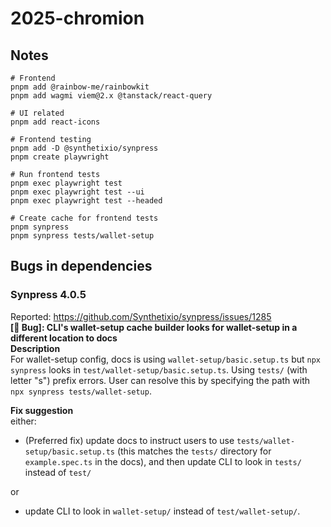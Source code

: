 # 2025-chromion

## Notes
```
# Frontend
pnpm add @rainbow-me/rainbowkit
pnpm add wagmi viem@2.x @tanstack/react-query

# UI related
pnpm add react-icons

# Frontend testing
pnpm add -D @synthetixio/synpress
pnpm create playwright

# Run frontend tests
pnpm exec playwright test
pnpm exec playwright test --ui
pnpm exec playwright test --headed

# Create cache for frontend tests
pnpm synpress
pnpm synpress tests/wallet-setup
```

## Bugs in dependencies
### Synpress 4.0.5
Reported: https://github.com/Synthetixio/synpress/issues/1285  
**[🐛 Bug]: CLI's wallet-setup cache builder looks for wallet-setup in a different location to docs**  
**Description**  
For wallet-setup config, docs is using `wallet-setup/basic.setup.ts` but `npx synpress` looks in `test/wallet-setup/basic.setup.ts`. Using `tests/` (with letter "s") prefix errors. User can resolve this by specifying the path with `npx synpress tests/wallet-setup`.

**Fix suggestion**  
either:
- (Preferred fix) update docs to instruct users to use `tests/wallet-setup/basic.setup.ts` (this matches the `tests/` directory for `example.spec.ts` in the docs), and then update CLI to look in `tests/` instead of `test/`

or
- update CLI to look in `wallet-setup/` instead of `test/wallet-setup/`.
